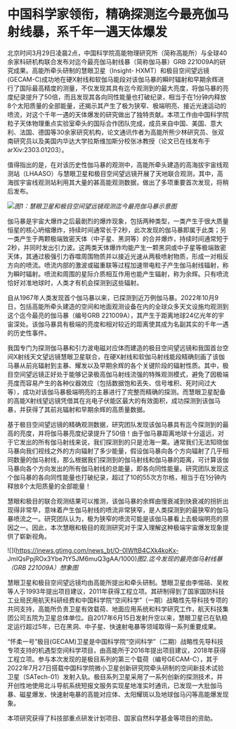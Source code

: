 # 中国科学家领衔，精确探测迄今最亮伽马射线暴，系千年一遇天体爆发

北京时间3月29日凌晨2点，中国科学院高能物理研究所（简称高能所）与全球40余家科研机构联合发布对迄今最亮伽马射线暴（简称伽马暴）GRB
221009A的研究成果。高能所牵头研制的慧眼卫星（Insight-
HXMT）和极目空间望远镜(GECAM-C)成功地在硬X射线和软伽马能段对该伽马暴的瞬时辐射和早期余辉进行了国际最高精度的测量，不仅发现其具有迄今观测到的最大亮度，将伽马暴的亮度纪录提升了50倍，而且发现其各向同性能量也打破纪录，相当于在1分钟内释放8个太阳质量的全部能量，还揭示其产生了极为狭窄、极端明亮、接近光速运动的喷流，对这个千年一遇的天体爆发的研究做出了独特贡献。本项工作由中国科学院粒子天体物理重点实验室牵头的国际合作团队完成，成员来自中国、美国、意大利、法国、德国等30余家研究机构，论文通讯作者为高能所熊少林研究员、张双南研究员以及美国内华达大学拉斯维加斯分校张冰教授（论文已在线发布于arXiv:2303.01203）。

值得指出的是，在对该历史性伽马暴的观测中，高能所牵头建造的高海拔宇宙线观测站（LHAASO）与慧眼卫星和极目空间望远镜开展了天地联合观测，其中，高海拔宇宙线观测站利用其大量的甚高能观测数据，做出了多项重要首次发现，将稍后发布。

![](https://inews.gtimg.com/news_bt/OySmVvXZQQGTAw2FxMSgUiNxxhLb3esiCBNxoQysWancgAA/1000)_图1：慧眼卫星和极目空间望远镜观测迄今最亮伽马暴示意图_

伽马暴是宇宙大爆炸之后最剧烈的爆炸现象，包括两种类型，一类产生于很大质量恒星的核心坍缩爆炸，持续时间通常长于2秒，此次发现的伽马暴即属于此类；另一类产生于两颗极端致密天体（中子星、黑洞等）的合并爆炸，持续时间通常短于2秒，并同时发出引力波。这两类天体爆炸均能产生一颗黑洞或中子星等极端致密天体，其通过极强引力吞噬周围物质并以接近光速从两极喷射物质，形成一对相反方向的喷流。喷流内部的激波或磁重联等过程加速带电粒子产生伽马射线辐射，称为瞬时辐射。喷流和周围的星际介质相互作用也能产生辐射，称为余辉。只有喷流恰好对准地球时，人类才有机会探测到这些辐射。

自从1967年人类发现首个伽马暴以来，已探测到近万例伽马暴。2022年10月9日，包括高能所牵头建造的空间和地面观测设备在内的全球众多天文设施均观测到这个迄今最亮的伽马暴（编号GRB
221009A），其产生于距离地球24亿光年的宇宙深处。该伽马暴具有极端的亮度和相对较近的距离使其成为名副其实的千年一遇的历史性事件。

我国专门为探测伽马暴和引力波电磁对应体而建造的极目空间望远镜和我国首台空间X射线天文望远镜慧眼卫星联合，在硬X射线和软伽马射线能段精确刻画了该伽马暴从前兆辐射到主暴、耀发以及早期余辉的各个关键阶段的辐射性质。其中，极目空间望远镜正好处于能够记录极高伽马射线流强的特殊观测模式，避免了因极端亮度而容易产生的各种仪器效应（包括数据饱和丢失、信号堆积、死时间过大等），成功对该伽马暴极端明亮的主暴进行了完整而精确的探测。而慧眼卫星配备的高能X射线望远镜凭借其在兆电子伏能区最大的有效面积，成功探测到该伽马暴，并获得了其前兆辐射和早期余辉的高质量数据。

基于极目空间望远镜的精确观测数据，研究团队发现该伽马暴具有迄今探测到的最高的亮度，并将伽马暴亮度纪录提升了50倍！由于伽马暴距离地球十分遥远，对于它发出的所有伽马射线来说，我们探测到的只是沧海一粟。通常我们无法知晓伽马暴向我们视线之外的方向辐射了多少能量，假设伽马暴向各个方向辐射了几乎相同数量的伽马射线，那么根据我们探测到的伽马射线和伽马暴的距离，可计算该伽马暴向各个方向发出的所有伽马射线的总能量，即各向同性能量。研究团队发现这个伽马暴的各向同性能量也打破纪录，超过了10的55次方尔格，相当于在1分钟内释放8个太阳质量的全部能量！

慧眼和极目的联合观测结果可以推测，该伽马暴的余辉由慢衰减到快衰减的拐折出现得非常早，意味着产生伽马射线的喷流非常狭窄，是人类探测到的最狭窄的伽马暴喷流之一。研究团队认为，极为狭窄的喷流可能是该伽马暴看上去极端明亮的原因之一。因此，本次慧眼和极目的观测研究对于深入理解这种极端宇宙爆发现象提供了崭新视角。

![](https://inews.gtimg.com/news_bt/O-0IWftB4CXk4koKx-
JmIQsPpjROx3Ybe7tY5JM6muQ3gAA/1000)_图2.迄今发现的最亮伽马射线暴（GRB 221009A）想象图_

慧眼卫星和极目空间望远镜均由高能所提出和牵头研制。慧眼卫星由李惕碚、吴枚等人于1993年提出项目建议，2011年获得工程立项。其研制得到了国家国防科技工业局民用航天科研经费和中国科学院“空间科学”（一期）战略性先导科技专项的共同支持，高能所负责卫星有效载荷、地面应用系统和科学研究工作，航天科技集团公司五院为卫星总体单位。自2017年6月15日发射升空以来，慧眼卫星已在轨稳定运行超过5年，已在黑洞、中子星、快速射电暴等领域取得一系列重要成果。

“怀柔一号”极目(GECAM)卫星是中国科学院“空间科学”（二期）战略性先导科技专项支持的机遇型空间科学项目，由高能所于2016年提出项目建议，2018年获得工程立项。参与本次发现的是极目系列的第三个载荷（编号GECAM-C），其于2022年7月27日搭载中国科学院微小卫星创新研究院牵头研制的空间新技术试验卫星（SATech-01）发射入轨。极目系列卫星采用了一系列创新的探测技术，并开创性地使用北斗导航系统短报文服务实现星地准实时通讯，已发现一大批伽马暴、磁星爆发、快速射电暴的高能对应体、太阳耀斑以及地球伽马闪等高能爆发现象。

本项研究获得了科技部重点研发计划项目、国家自然科学基金等项目的资助。

